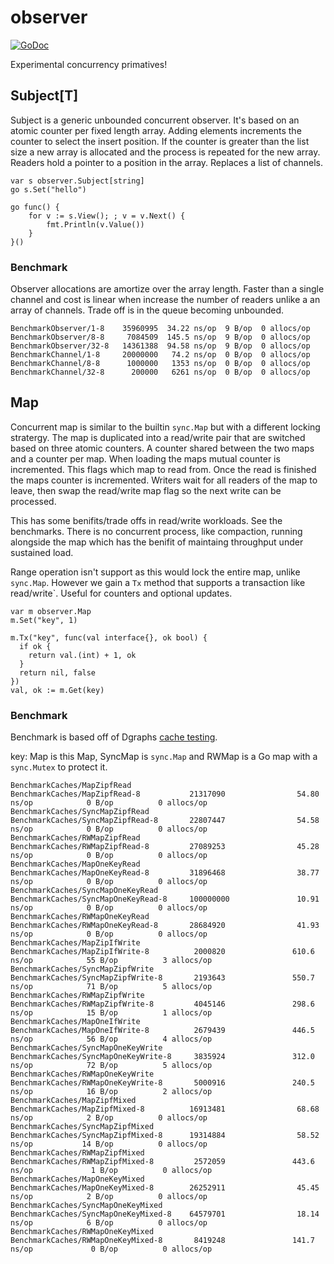# observer

[![GoDoc](https://godoc.org/github.com/emcfarlane/observer?status.svg)](https://godoc.org/github.com/emcfarlane/observer)

Experimental concurrency primatives!

## Subject[T]

Subject is a generic unbounded concurrent observer.
It's based on an atomic counter per fixed length array. Adding elements increments 
the counter to select the insert position. If the counter is greater than the 
list size a new array is allocated and the process is repeated for the new array.
Readers hold a pointer to a position in the array. Replaces a list of channels.

```
var s observer.Subject[string]
go s.Set("hello")

go func() {
	for v := s.View(); ; v = v.Next() {
		fmt.Println(v.Value())
	}
}()
```

### Benchmark

Observer allocations are amortize over the array length.
Faster than a single channel and cost is linear when increase the number of readers unlike a an array of channels.
Trade off is in the queue becoming unbounded.

```
BenchmarkObserver/1-8    35960995  34.22 ns/op  9 B/op  0 allocs/op
BenchmarkObserver/8-8     7084509  145.5 ns/op  9 B/op  0 allocs/op
BenchmarkObserver/32-8   14361388  94.58 ns/op  9 B/op  0 allocs/op
BenchmarkChannel/1-8     20000000   74.2 ns/op  0 B/op  0 allocs/op
BenchmarkChannel/8-8      1000000   1353 ns/op  0 B/op  0 allocs/op
BenchmarkChannel/32-8      200000   6261 ns/op  0 B/op  0 allocs/op
```

##  Map

Concurrent map is similar to the builtin `sync.Map` but with a different locking stratergy.
The map is duplicated into a read/write pair that are switched based on three atomic counters.
A counter shared between the two maps and a counter per map.
When loading the maps mutual counter is incremented.
This flags which map to read from.
Once the read is finished the maps counter is incremented.
Writers wait for all readers of the map to leave, then swap the read/write map flag so the next write can be processed.

This has some benifits/trade offs in read/write workloads. See the benchmarks.
There is no concurrent process, like compaction, running alongside the map which has the benifit of maintaing throughput under sustained load.

Range operation isn't support as this would lock the entire map, unlike `sync.Map`.
However we gain a `Tx` method that supports a transaction like read/write`.
Useful for counters and optional updates.

```
var m observer.Map
m.Set("key", 1)

m.Tx("key", func(val interface{}, ok bool) {
  if ok {
    return val.(int) + 1, ok
  }
  return nil, false
})
val, ok := m.Get(key)
```

### Benchmark

Benchmark is based off of Dgraphs [cache testing](https://github.com/dgraph-io/benchmarks/blob/master/cachebench/cache_bench_test.go).

key: Map is this Map, SyncMap is `sync.Map` and RWMap is a Go map with a `sync.Mutex` to protect it.

```
BenchmarkCaches/MapZipfRead
BenchmarkCaches/MapZipfRead-8           21317090                54.80 ns/op            0 B/op          0 allocs/op
BenchmarkCaches/SyncMapZipfRead
BenchmarkCaches/SyncMapZipfRead-8       22807447                54.58 ns/op            0 B/op          0 allocs/op
BenchmarkCaches/RWMapZipfRead
BenchmarkCaches/RWMapZipfRead-8         27089253                45.28 ns/op            0 B/op          0 allocs/op
BenchmarkCaches/MapOneKeyRead
BenchmarkCaches/MapOneKeyRead-8         31896468                38.77 ns/op            0 B/op          0 allocs/op
BenchmarkCaches/SyncMapOneKeyRead
BenchmarkCaches/SyncMapOneKeyRead-8     100000000               10.91 ns/op            0 B/op          0 allocs/op
BenchmarkCaches/RWMapOneKeyRead
BenchmarkCaches/RWMapOneKeyRead-8       28684920                41.93 ns/op            0 B/op          0 allocs/op
BenchmarkCaches/MapZipIfWrite
BenchmarkCaches/MapZipIfWrite-8          2000820               610.6 ns/op            55 B/op          3 allocs/op
BenchmarkCaches/SyncMapZipfWrite
BenchmarkCaches/SyncMapZipfWrite-8       2193643               550.7 ns/op            71 B/op          5 allocs/op
BenchmarkCaches/RWMapZipfWrite
BenchmarkCaches/RWMapZipfWrite-8         4045146               298.6 ns/op            15 B/op          1 allocs/op
BenchmarkCaches/MapOneIfWrite
BenchmarkCaches/MapOneIfWrite-8          2679439               446.5 ns/op            56 B/op          4 allocs/op
BenchmarkCaches/SyncMapOneKeyWrite
BenchmarkCaches/SyncMapOneKeyWrite-8     3835924               312.0 ns/op            72 B/op          5 allocs/op
BenchmarkCaches/RWMapOneKeyWrite
BenchmarkCaches/RWMapOneKeyWrite-8       5000916               240.5 ns/op            16 B/op          2 allocs/op
BenchmarkCaches/MapZipfMixed
BenchmarkCaches/MapZipfMixed-8          16913481                68.68 ns/op            2 B/op          0 allocs/op
BenchmarkCaches/SyncMapZipfMixed
BenchmarkCaches/SyncMapZipfMixed-8      19314884                58.52 ns/op           14 B/op          0 allocs/op
BenchmarkCaches/RWMapZipfMixed
BenchmarkCaches/RWMapZipfMixed-8         2572059               443.6 ns/op             1 B/op          0 allocs/op
BenchmarkCaches/MapOneKeyMixed
BenchmarkCaches/MapOneKeyMixed-8        26252911                45.45 ns/op            2 B/op          0 allocs/op
BenchmarkCaches/SyncMapOneKeyMixed
BenchmarkCaches/SyncMapOneKeyMixed-8    64579701                18.14 ns/op            6 B/op          0 allocs/op
BenchmarkCaches/RWMapOneKeyMixed
BenchmarkCaches/RWMapOneKeyMixed-8       8419248               141.7 ns/op             0 B/op          0 allocs/op
```
